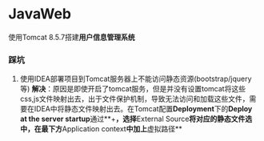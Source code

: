 # JavaWeb
使用Tomcat 8.5.7搭建**用户信息管理系统**

### 踩坑
1. 使用IDEA部署项目到Tomcat服务器上不能访问静态资源(bootstrap/jquery等)
 **解决**：原因是即使开启了tomcat服务，但是并没有设置tomcat将这些css,js文件映射出去，出于文件保护机制，导致无法访问和加载这些文件，需要在IDEA中将静态文件映射出去。在Tomcat配置**Deployment**下的**Deploy at the server startup**通过**+**，选择**External Source**将对应的静态文件选中，在最下方**Application context**中加上**虚拟路径**

